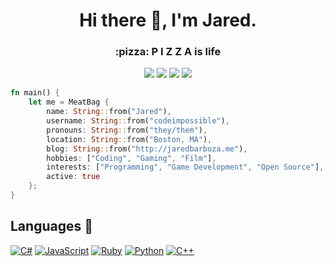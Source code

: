 <h1 align="center">Hi there 👋, I'm Jared.</h1>
<h3 align="center">:pizza: P I Z Z A is life</h3>

<p align="center">
  <a href="https://badges.pufler.dev"><img src="https://badges.pufler.dev/years/codeimpossible?style=flat&labelColor=333333&logoColor=E7E7E7&color=0089FF&label=Years&logo=github" /></a>
  <a href="https://hits.seeyoufarm.com"><img src="https://hits.seeyoufarm.com/api/count/incr/badge.svg?url=https%3A%2F%2Fgithub.com%2Fcodeimpossible&count_bg=%2379C83D&title_bg=%23555555&icon=github.svg&icon_color=%23E7E7E7&title=hits&edge_flat=false" /></a>
  <img src="https://img.shields.io/stackexchange/stackoverflow/r/1980?label=reputation&logo=stackoverflow&logoColor=fff" />
  <a href="https://twitter.com/codeimpossible" target="blank"><img src="https://img.shields.io/badge/Follow-@codeimpossible-FF0069?style=flat&labelColor=333333&logoColor=E7E7E7&logo=twitter" /></a>
</p>

```rust
fn main() {
    let me = MeatBag {
        name: String::from("Jared"),
        username: String::from("codeimpossible"),
        pronouns: String::from("they/them"),
        location: String::from("Boston, MA"),
        blog: String::from("http://jaredbarboza.me"),
        hobbies: ["Coding", "Gaming", "Film"],
        interests: ["Programming", "Game Development", "Open Source"], // working on a game called Electric Noir
        active: true
    };
}
```

Languages 💾
------------
[![C#](      https://img.shields.io/badge/-.net-333333?style=for-the-badge&logo=dotnet&logoColor=white&labelColor=2C39BD          )](https://www.dot.net/)
[![JavaScript](      https://img.shields.io/badge/-JS-333333?style=for-the-badge&logo=javascript&logoColor=white&labelColor=DD3A0A         )](https://www.javascript.com/)
[![Ruby](   https://img.shields.io/badge/-Ruby-333333?style=for-the-badge&logo=ruby&logoColor=white&labelColor=DF9100    )](https://www.ruby-lang.org/en/)
[![Python](   https://img.shields.io/badge/-Python-333333?style=for-the-badge&logo=python&logoColor=white&labelColor=3776FB    )](https://www.python.org/)
[![C++](      https://img.shields.io/badge/-C++-333333?style=for-the-badge&logo=c%2B%2B&logoColor=white&labelColor=00599C      )](https://isocpp.org/)

